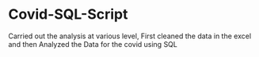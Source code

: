 # Covid-SQL-Script
 
Carried out the analysis at various level, First cleaned the data in the excel and then Analyzed the Data for the covid using SQL
